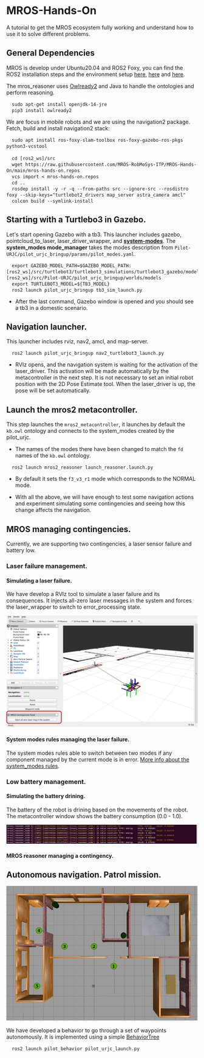# MROS-Hands-On
A tutorial to get the MROS ecosystem fully working and understand how to use it to solve different problems.

## General Dependencies
MROS is develop under Ubuntu20.04 and ROS2 Foxy, you can find the ROS2 installation steps and the environment setup [here](https://index.ros.org/doc/ros2/Installation/Foxy/), [here](https://index.ros.org/doc/ros2/Tutorials/Colcon-Tutorial/#colcon) and [here](https://index.ros.org/doc/ros2/Tutorials/Colcon-Tutorial/#create-a-workspace).

The mros_reasoner uses [Owlready2](https://owlready2.readthedocs.io/en/latest/index.html) and Java to handle the ontologies and perform reasoning.
```console
  sudo apt-get install openjdk-14-jre
  pip3 install owlready2
```
We are focus in mobile robots and we are using the navigation2 package.
Fetch, build and install navigation2 stack:

```console
  sudo apt install ros-foxy-slam-toolbox ros-foxy-gazebo-ros-pkgs python3-vcstool

  cd [ros2_ws]/src
  wget https://raw.githubusercontent.com/MROS-RobMoSys-ITP/MROS-Hands-On/main/mros-hands-on.repos
  vcs import < mros-hands-on.repos
  cd ..
  rosdep install -y -r -q --from-paths src --ignore-src --rosdistro foxy --skip-keys="turtlebot2_drivers map_server astra_camera amcl"
  colcon build --symlink-install
```

## Starting with a Turtlebo3 in Gazebo.
Let's start opening Gazebo with a tb3.
This launcher includes gazebo, pointcloud_to_laser, laser_driver_wrapper, and **[system-modes](https://github.com/micro-ROS/system_modes)**.
The **system_modes mode_manager** takes the modes description from `Pilot-URJC/pilot_urjc_bringup/params/pilot_modes.yaml`.

```console
  export GAZEBO_MODEL_PATH=$GAZEBO_MODEL_PATH:[ros2_ws]/src/turtlebot3/turtlebot3_simulations/turtlebot3_gazebo/models:[ros2_ws]/src/Pilot-URJC/pilot_urjc_bringup/worlds/models
  export TURTLEBOT3_MODEL=${TB3_MODEL}
  ros2 launch pilot_urjc_bringup tb3_sim_launch.py
```
- After the last command, Gazebo window is opened and you should see a tb3 in a domestic scenario.

## Navigation launcher.
This launcher includes rviz, nav2, amcl, and map-server.

```console
  ros2 launch pilot_urjc_bringup nav2_turtlebot3_launch.py
```
- RVIz opens, and the navigation system is waiting for the activation of the laser_driver. This activation will be made automatically by the metacontroller in the next step. It is not necessary to set an initial robot position with the 2D Pose Estimate tool. When the laser_driver is up, the pose will be set automatically.

## Launch the mros2 metacontroller.
This step launches the `mros2_metacontroller`, it launches by default the `kb.owl` ontology and connects to the system_modes created by the pilot_urjc.
- The names of the modes there have been changed to match the `fd` names of the `kb.owl` ontology.
```console
  ros2 launch mros2_reasoner launch_reasoner.launch.py
```
- By default it sets the `f3_v3_r1` mode which corresponds to the NORMAL mode.

- With all the above, we will have enough to test some navigation actions and experiment simulating some contingencies and seeing how this change affects the navigation.

## MROS managing contingencies.
Currently, we are supporting two contingencies, a laser sensor failure and battery low.

### Laser failure management.

#### Simulating a laser failure.

We have develop a RVIz tool to simulate a laser failure and its consequences. It injects all-zero laser messages in the system and forces the laser_wrapper to switch to error_processing state.

![rviz_cont_tool](resources/contingency_tool.png)

#### System modes rules managing the laser failure.
The system modes rules able to switch between two modes if any component managed by the current mode is in error. [More info about the system_modes rules](https://github.com/micro-ROS/system_modes/tree/feature/rules/system_modes#error-handling-and-rules).


### Low battery management.

#### Simulating the battery drining.
The battery of the robot is drining based on the movements of the robot. The metacontroller window shows the battery consumption (0.0 - 1.0).

![mros_reasoner_battery_log](resources/mros_reasoner_battery_log.png)

#### MROS reasoner managing a contingency.


## Autonomous navigation. Patrol mission.

![waypoints](resources/waypoints.png)

We have developed a behavior to go through a set of waypoints autonomously. It is implemented using a simple [BehaviorTree](https://github.com/MROS-RobMoSys-ITP/Pilot-URJC/blob/master/pilot_behavior/behavior_trees/bt.xml)

```console
  ros2 launch pilot_behavior pilot_urjc_launch.py
```

